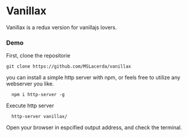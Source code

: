 # Vanillax

Vanillax is a redux version for vanillajs lovers.

### Demo

First, clone the repositorie

```
git clone https://github.com/MSLacerda/vanillax
```

you can install a simple http server with npm, or feels free to utilize any webserver you like.

```
  npm i http-server -g
```

Execute http server

```
  http-server vanillax/
```

Open your browser in espcified output address, and check the terminal.




